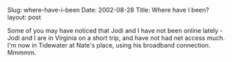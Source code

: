 Slug: where-have-i-been
Date: 2002-08-28
Title: Where have I been?
layout: post

Some of you may have noticed that
Jodi and I have not been online lately - Jodi and I are in Virginia on a short trip, and have not had net access much. I&#39;m now in Tidewater at Nate&#39;s place, using his broadband connection. Mmmmm.
